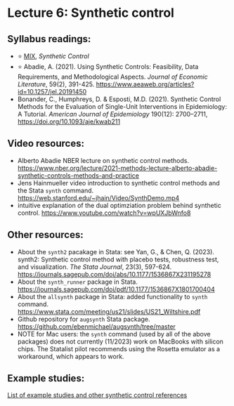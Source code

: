 # Lecture 6: Synthetic control

## Syllabus readings:

* :star: [MIX](https://mixtape.scunning.com/), *Synthetic Control*
* :star: Abadie, A. (2021). Using Synthetic Controls: Feasibility, Data Requirements, and Methodological Aspects. *Journal of Economic Literature*, 59(2), 391-425. https://www.aeaweb.org/articles?id=10.1257/jel.20191450
* Bonander, C., Humphreys, D. & Esposti, M.D. (2021). Synthetic Control Methods for the Evaluation of Single-Unit Interventions in Epidemiology: A Tutorial. *American Journal of Epidemiology* 190(12): 2700–2711, https://doi.org/10.1093/aje/kwab211


## Video resources:
* Alberto Abadie NBER lecture on synthetic control methods. https://www.nber.org/lecture/2021-methods-lecture-alberto-abadie-synthetic-controls-methods-and-practice
* Jens Hainmueller video introduction to synthetic control methods and the Stata `synth` command. https://web.stanford.edu/~jhain/Video/SynthDemo.mp4
* intuitive explanation of the dual optimziation problem behind synthetic control. https://www.youtube.com/watch?v=wpUXJbWnfo8


## Other resources:

* About the `synth2` pacakage in Stata: see Yan, G., & Chen, Q. (2023). synth2: Synthetic control method with placebo tests, robustness test, and visualization. *The Stata Journal*, 23(3), 597-624. https://journals.sagepub.com/doi/abs/10.1177/1536867X231195278
* About the `synth_runner` package in Stata. https://journals.sagepub.com/doi/pdf/10.1177/1536867X1801700404
* About the `allsynth` package in Stata: added functionality to `synth` command. https://www.stata.com/meeting/us21/slides/US21_Wiltshire.pdf
* Github repository for `augsynth` Stata package. https://github.com/ebenmichael/augsynth/tree/master
* NOTE for Mac users: the `synth` command (used by all of the above packages) does not currently (11/2023) work on MacBooks with silicon chips. The Statalist pilot recommends using the Rosetta emulator as a workaround, which appears to work.


## Example studies:

[List of example studies and other synthetic control references](https://github.com/spcorcor18/LPO-8852/blob/main/lectures/Lecture%206%20-%20Synthetic%20control%20methods/Example%20studies%20-%20synthetic%20control.md)

